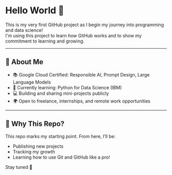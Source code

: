# Hello World 👋

This is my very first GitHub project as I begin my journey into programming and data science!  
I'm using this project to learn how GitHub works and to show my commitment to learning and growing.

---

## 🌟 About Me

- 📚 Google Cloud Certified: Responsible AI, Prompt Design, Large Language Models
- 🐍 Currently learning: Python for Data Science (IBM)
- 💻 Building and sharing mini-projects publicly
- 🌍 Open to freelance, internships, and remote work opportunities

---

## 📌 Why This Repo?

This repo marks my starting point. From here, I’ll be:
- Publishing new projects
- Tracking my growth
- Learning how to use Git and GitHub like a pro!

Stay tuned 💪
